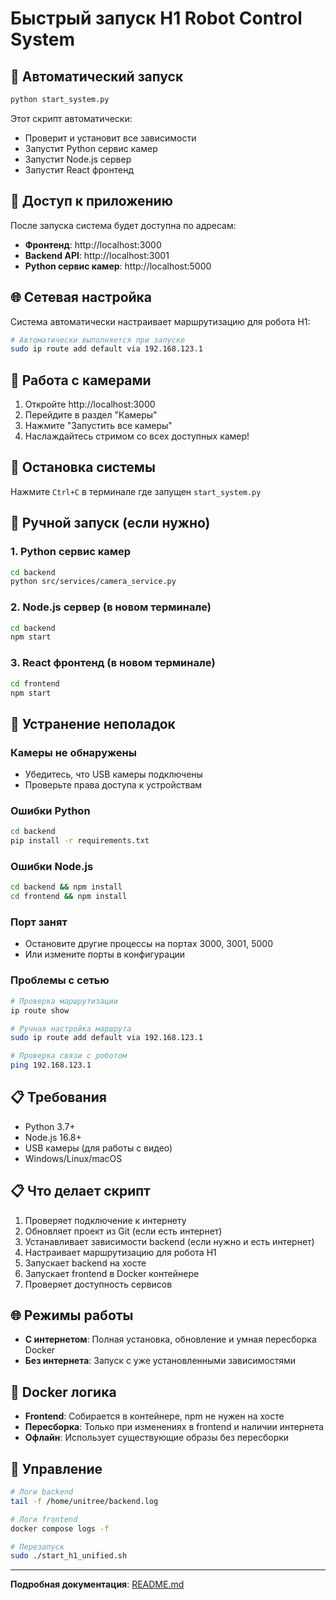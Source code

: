 # Быстрый запуск H1 Robot Control System

## 🚀 Автоматический запуск

```bash
python start_system.py
```

Этот скрипт автоматически:
- Проверит и установит все зависимости
- Запустит Python сервис камер
- Запустит Node.js сервер
- Запустит React фронтенд

## 📱 Доступ к приложению

После запуска система будет доступна по адресам:
- **Фронтенд**: http://localhost:3000
- **Backend API**: http://localhost:3001  
- **Python сервис камер**: http://localhost:5000

## 🌐 Сетевая настройка

Система автоматически настраивает маршрутизацию для робота H1:
```bash
# Автоматически выполняется при запуске
sudo ip route add default via 192.168.123.1
```

## 🎥 Работа с камерами

1. Откройте http://localhost:3000
2. Перейдите в раздел "Камеры"
3. Нажмите "Запустить все камеры"
4. Наслаждайтесь стримом со всех доступных камер!

## 🛑 Остановка системы

Нажмите `Ctrl+C` в терминале где запущен `start_system.py`

## 🔧 Ручной запуск (если нужно)

### 1. Python сервис камер
```bash
cd backend
python src/services/camera_service.py
```

### 2. Node.js сервер (в новом терминале)
```bash
cd backend
npm start
```

### 3. React фронтенд (в новом терминале)
```bash
cd frontend
npm start
```

## 🐛 Устранение неполадок

### Камеры не обнаружены
- Убедитесь, что USB камеры подключены
- Проверьте права доступа к устройствам

### Ошибки Python
```bash
cd backend
pip install -r requirements.txt
```

### Ошибки Node.js
```bash
cd backend && npm install
cd frontend && npm install
```

### Порт занят
- Остановите другие процессы на портах 3000, 3001, 5000
- Или измените порты в конфигурации

### Проблемы с сетью
```bash
# Проверка маршрутизации
ip route show

# Ручная настройка маршрута
sudo ip route add default via 192.168.123.1

# Проверка связи с роботом
ping 192.168.123.1
```

## 📋 Требования

- Python 3.7+
- Node.js 16.8+
- USB камеры (для работы с видео)
- Windows/Linux/macOS

## 📋 Что делает скрипт
1. Проверяет подключение к интернету
2. Обновляет проект из Git (если есть интернет)
3. Устанавливает зависимости backend (если нужно и есть интернет)
4. Настраивает маршрутизацию для робота H1
5. Запускает backend на хосте
6. Запускает frontend в Docker контейнере
7. Проверяет доступность сервисов

## 🌐 Режимы работы
- **С интернетом**: Полная установка, обновление и умная пересборка Docker
- **Без интернета**: Запуск с уже установленными зависимостями

## 🐳 Docker логика
- **Frontend**: Собирается в контейнере, npm не нужен на хосте
- **Пересборка**: Только при изменениях в frontend и наличии интернета
- **Офлайн**: Использует существующие образы без пересборки

## 🔧 Управление
```bash
# Логи backend
tail -f /home/unitree/backend.log

# Логи frontend
docker compose logs -f

# Перезапуск
sudo ./start_h1_unified.sh
```

---
**Подробная документация**: [README.md](README.md) 